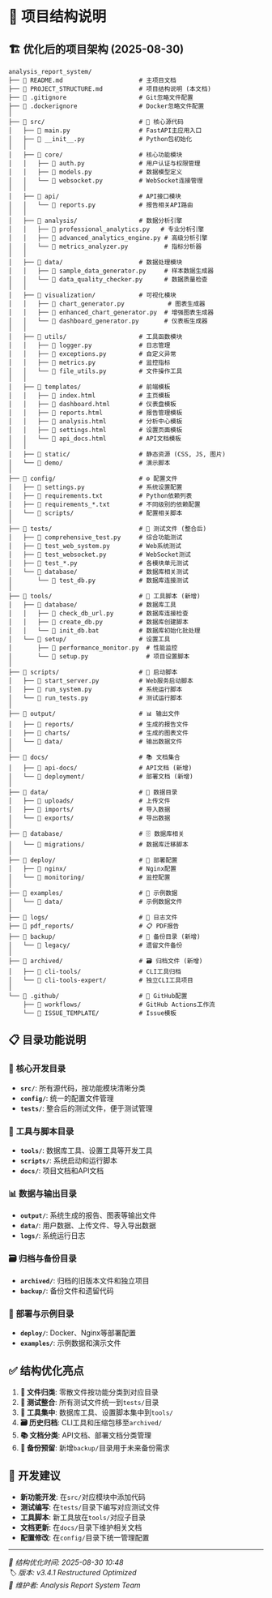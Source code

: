 # 📁 项目结构说明

## 🏗️ 优化后的项目架构 (2025-08-30)

```
analysis_report_system/
├── 📄 README.md                     # 主项目文档
├── 📄 PROJECT_STRUCTURE.md          # 项目结构说明 (本文档)
├── 📄 .gitignore                    # Git忽略文件配置
├── 📄 .dockerignore                 # Docker忽略文件配置
│
├── 📁 src/                          # 🎯 核心源代码
│   ├── 📄 main.py                   # FastAPI主应用入口
│   ├── 📄 __init__.py               # Python包初始化
│   │
│   ├── 📁 core/                     # 核心功能模块
│   │   ├── 📄 auth.py               # 用户认证与权限管理
│   │   ├── 📄 models.py             # 数据模型定义
│   │   └── 📄 websocket.py          # WebSocket连接管理
│   │
│   ├── 📁 api/                      # API接口模块
│   │   └── 📄 reports.py            # 报告相关API路由
│   │
│   ├── 📁 analysis/                 # 数据分析引擎
│   │   ├── 📄 professional_analytics.py   # 专业分析引擎
│   │   ├── 📄 advanced_analytics_engine.py # 高级分析引擎
│   │   └── 📄 metrics_analyzer.py          # 指标分析器
│   │
│   ├── 📁 data/                     # 数据处理模块
│   │   ├── 📄 sample_data_generator.py     # 样本数据生成器
│   │   └── 📄 data_quality_checker.py      # 数据质量检查
│   │
│   ├── 📁 visualization/            # 可视化模块
│   │   ├── 📄 chart_generator.py            # 图表生成器
│   │   ├── 📄 enhanced_chart_generator.py  # 增强图表生成器
│   │   └── 📄 dashboard_generator.py       # 仪表板生成器
│   │
│   ├── 📁 utils/                    # 工具函数模块
│   │   ├── 📄 logger.py             # 日志管理
│   │   ├── 📄 exceptions.py         # 自定义异常
│   │   ├── 📄 metrics.py            # 监控指标
│   │   └── 📄 file_utils.py         # 文件操作工具
│   │
│   ├── 📁 templates/                # 前端模板
│   │   ├── 📄 index.html            # 主页模板
│   │   ├── 📄 dashboard.html        # 仪表盘模板
│   │   ├── 📄 reports.html          # 报告管理模板
│   │   ├── 📄 analysis.html         # 分析中心模板
│   │   ├── 📄 settings.html         # 设置页面模板
│   │   └── 📄 api_docs.html         # API文档模板
│   │
│   ├── 📁 static/                   # 静态资源 (CSS, JS, 图片)
│   └── 📁 demo/                     # 演示脚本
│
├── 📁 config/                       # ⚙️ 配置文件
│   ├── 📄 settings.py               # 系统设置配置
│   ├── 📄 requirements.txt          # Python依赖列表
│   ├── 📄 requirements_*.txt        # 不同级别的依赖配置
│   └── 📁 scripts/                  # 配置相关脚本
│
├── 📁 tests/                        # 🧪 测试文件 (整合后)
│   ├── 📄 comprehensive_test.py     # 综合功能测试
│   ├── 📄 test_web_system.py        # Web系统测试
│   ├── 📄 test_websocket.py         # WebSocket测试
│   ├── 📄 test_*.py                 # 各模块单元测试
│   └── 📁 database/                 # 数据库相关测试
│       └── 📄 test_db.py            # 数据库连接测试
│
├── 📁 tools/                        # 🔧 工具脚本 (新增)
│   ├── 📁 database/                 # 数据库工具
│   │   ├── 📄 check_db_url.py       # 数据库连接检查
│   │   ├── 📄 create_db.py          # 数据库创建脚本
│   │   └── 📄 init_db.bat           # 数据库初始化批处理
│   └── 📁 setup/                    # 设置工具
│       ├── 📄 performance_monitor.py  # 性能监控
│       └── 📄 setup.py                # 项目设置脚本
│
├── 📁 scripts/                      # 🚀 启动脚本
│   ├── 📄 start_server.py           # Web服务启动脚本
│   ├── 📄 run_system.py             # 系统运行脚本
│   └── 📄 run_tests.py              # 测试运行脚本
│
├── 📁 output/                       # 📊 输出文件
│   ├── 📁 reports/                  # 生成的报告文件
│   ├── 📁 charts/                   # 生成的图表文件
│   └── 📁 data/                     # 输出数据文件
│
├── 📁 docs/                         # 📚 文档集合
│   ├── 📁 api-docs/                 # API文档 (新增)
│   └── 📁 deployment/               # 部署文档 (新增)
│
├── 📁 data/                         # 💾 数据目录
│   ├── 📁 uploads/                  # 上传文件
│   ├── 📁 imports/                  # 导入数据
│   └── 📁 exports/                  # 导出数据
│
├── 📁 database/                     # 🗄️ 数据库相关
│   └── 📁 migrations/               # 数据库迁移脚本
│
├── 📁 deploy/                       # 🐳 部署配置
│   ├── 📁 nginx/                    # Nginx配置
│   └── 📁 monitoring/               # 监控配置
│
├── 📁 examples/                     # 📖 示例数据
│   └── 📁 data/                     # 示例数据文件
│
├── 📁 logs/                         # 📝 日志文件
├── 📁 pdf_reports/                  # 📋 PDF报告
├── 📁 backup/                       # 💾 备份目录 (新增)
│   └── 📁 legacy/                   # 遗留文件备份
│
├── 📁 archived/                     # 🗃️ 归档文件 (新增)
│   ├── 📁 cli-tools/                # CLI工具归档
│   └── 📁 cli-tools-expert/         # 独立CLI工具项目
│
└── 📁 .github/                      # 🔧 GitHub配置
    ├── 📁 workflows/                # GitHub Actions工作流
    └── 📁 ISSUE_TEMPLATE/           # Issue模板
```

## 📋 目录功能说明

### 🎯 **核心开发目录**
- **`src/`**: 所有源代码，按功能模块清晰分类
- **`config/`**: 统一的配置文件管理
- **`tests/`**: 整合后的测试文件，便于测试管理

### 🔧 **工具与脚本目录**
- **`tools/`**: 数据库工具、设置工具等开发工具
- **`scripts/`**: 系统启动和运行脚本
- **`docs/`**: 项目文档和API文档

### 📊 **数据与输出目录**
- **`output/`**: 系统生成的报告、图表等输出文件
- **`data/`**: 用户数据、上传文件、导入导出数据
- **`logs/`**: 系统运行日志

### 🗃️ **归档与备份目录**
- **`archived/`**: 归档的旧版本文件和独立项目
- **`backup/`**: 备份文件和遗留代码

### 🚀 **部署与示例目录**
- **`deploy/`**: Docker、Nginx等部署配置
- **`examples/`**: 示例数据和演示文件

## ✅ **结构优化亮点**

1. **📁 文件归类**: 零散文件按功能分类到对应目录
2. **🧪 测试整合**: 所有测试文件统一到`tests/`目录
3. **🔧 工具集中**: 数据库工具、设置脚本集中到`tools/`
4. **🗃️ 历史归档**: CLI工具和压缩包移至`archived/`
5. **📚 文档分类**: API文档、部署文档分类管理
6. **💾 备份预留**: 新增`backup/`目录用于未来备份需求

## 🎯 **开发建议**

- **新功能开发**: 在`src/`对应模块中添加代码
- **测试编写**: 在`tests/`目录下编写对应测试文件
- **工具脚本**: 新工具放在`tools/`对应子目录
- **文档更新**: 在`docs/`目录下维护相关文档
- **配置修改**: 在`config/`目录下统一管理配置

---

*📅 结构优化时间: 2025-08-30 10:48*  
*🏷️ 版本: v3.4.1 Restructured Optimized*  
*👥 维护者: Analysis Report System Team*